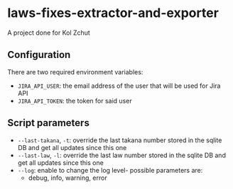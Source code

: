 # laws-fixes-extractor-and-exporter
A project done for Kol Zchut

## Configuration
There are two required environment variables:
- `JIRA_API_USER`: the email address of the user that will be used for Jira API
- `JIRA_API_TOKEN`: the token for said user

## Script parameters
- `--last-takana`, `-t`: override the last takana number stored in the sqlite DB and get all updates since this one
- `--last-law`, `-l`: override the last law number stored in the sqlite DB and get all updates since this one
- `--log`: enable to change the log level- possible parameters are:
  - debug, info, warning, error
